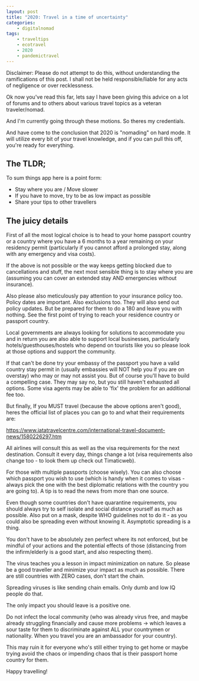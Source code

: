 ```yaml
---
layout: post
title: "2020: Travel in a time of uncertainty"
categories:
    - digitalnomad
tags:
    - traveltips
    - ecotravel
    - 2020
    - pandemictravel
---
```


Disclaimer: Please do not attempt to do this, without understanding the ramifications of this post. I shall not be held responsible/liable for any acts of negligence or over recklessness.

Ok now you've read this far, lets say I have been giving this advice on a lot of forums and to others about various travel topics as a veteran traveler/nomad.

And I'm currently going through these motions. So theres my credentials.

And have come to the conclusion that 2020 is "nomading" on hard mode. It will utilize every bit of your travel knowledge, and if you can pull this off, you're ready for everything.

## The TLDR;

To sum things app here is a point form:

* Stay where you are / Move slower
* If you have to move, try to be as low impact as possible
* Share your tips to other travellers

## The juicy details


First of all the most logical choice is to head to your home passport country or a country where you have a 6 months to a year remaining on your residency permit (particularly if you cannot afford a prolonged stay, along with any emergency and visa costs). 

If the above is not possible or the way keeps getting blocked due to cancellations and stuff, the next most sensible thing is to stay where you are (assuming you can cover an extended stay AND emergencies without insurance).

Also please also meticulously pay attention to your insurance policy too. Policy dates are important. Also exclusions too. They will also send out policy updates. But be prepared for them to do a 180 and leave you with nothing. See the first point of trying to reach your residence country or passport country.

Local governments are always looking for solutions to accommodate you and in return you are also able to support local businesses, particularly hotels/guesthouses/hostels who depend on tourists like you so please look at those options and support the community.

If that can't be done try your embassy of the passport you have a valid country stay permit in (usually embassies will NOT help you if you are on overstay)  who may or may not assist you. But of course you'll have to build a compelling case. They may say no, but you still haven't exhausted all options. Some visa agents may be able to 'fix' the problem for an additional fee too.

But finally, If you MUST travel (because the above options aren't good), heres the official list of places you can go to and what their requirements are:

https://www.iatatravelcentre.com/international-travel-document-news/1580226297.htm

All airlines will consult this as well as the visa requirements for the next destination. Consult it every day, things change a lot (visa requirements also change too - to look them up check out Timaticweb).

For those with multiple passports (choose wisely). You can also choose which passport you wish to use (which is handy when it comes to visas - always pick the one with the best diplomatic relations with the country you are going to). A tip is to read the news from more than one source.

Even though some countries don't have quarantine requirements, you should always try to self isolate and social distance yourself as much as possible. Also put on a mask, despite WHO guidelines not to do it - as you could also be spreading even without knowing it. Asymptotic spreading is a thing.

You don't have to be absolutely zen perfect where its not enforced, but be mindful of your actions and the potential effects of those (distancing from the infirm/elderly is a good start, and also respecting them).

The virus teaches you a lesson in impact minimization on nature. So please be a good traveller and minimize your impact as much as possible. There are still countries with ZERO cases, don't start the chain.

Spreading viruses is like sending chain emails.  Only dumb and low IQ people do that.

The only impact you should leave is a positive one.

Do not infect the local community (who was already virus free, and maybe already struggling financially and cause more problems -> which leaves a sour taste for them to discriminate against ALL your countrymen or nationality. When you travel you are an ambassador for your country).

This may ruin it for everyone who's still either trying to get home or maybe trying avoid the chaos or impending chaos that is their passport home country for them. 

Happy travelling!


